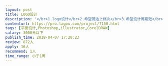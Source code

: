 ```yaml
---                
layout: post       
title: LOGO设计           
description: '</br>1.logo设计</br>2.希望简洁上档次</br>3.希望设计周期短</br></br>1.logo设计</br>2.希望简洁上档次</br>3.希望设计周期短</br></br>1.logo设计</br>2.希望简洁上档次</br>3.希望设计周期短</br>'     
contenturl: https://pro.lagou.com/project/7150.html      
tags: [平面设计,Photoshop,illustrator,CorelDRAW]            
salary: 3000元以下          
publish_time: 2018-04-07 17:20:23         
review: 872人                   
apply: 16人                   
recommend: 1人                   
time_range: 小于1周              
---                 
```

